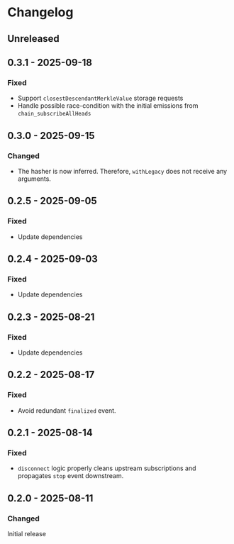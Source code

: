 # Changelog

## Unreleased

## 0.3.1 - 2025-09-18

### Fixed

- Support `closestDescendantMerkleValue` storage requests
- Handle possible race-condition with the initial emissions from `chain_subscribeAllHeads`

## 0.3.0 - 2025-09-15

### Changed

- The hasher is now inferred. Therefore, `withLegacy` does not receive any arguments.

## 0.2.5 - 2025-09-05

### Fixed

- Update dependencies

## 0.2.4 - 2025-09-03

### Fixed

- Update dependencies

## 0.2.3 - 2025-08-21

### Fixed

- Update dependencies

## 0.2.2 - 2025-08-17

### Fixed

- Avoid redundant `finalized` event.

## 0.2.1 - 2025-08-14

### Fixed

- `disconnect` logic properly cleans upstream subscriptions and propagates `stop` event downstream.

## 0.2.0 - 2025-08-11

### Changed

Initial release
